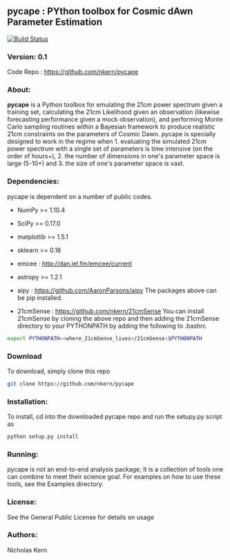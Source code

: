## pycape : PYthon toolbox for Cosmic dAwn Parameter Estimation
[![Build Status](https://travis-ci.com/nkern/pycape.svg?token=5USCxbBe7R1gkSvyQwzK&branch=master)](https://travis-ci.com/nkern/pycape)

### Version: 0.1
Code Repo : https://github.com/nkern/pycape

### About: 
**pycape** is a Python toolbox for emulating the 21cm power spectrum given a training set, calculating the 21cm Likelihood given an observation (likewise forecasting performance given a mock observation), and performing Monte Carlo sampling routines within a Bayesian framework to produce realistic 21cm constraints on the parameters of Cosmic Dawn.
pycape is specially designed to work in the regime when 1. evaluating the simulated 21cm power spectrum with a single set of parameters is time intensive (on the order of hours+), 2. the number of dimensions in one's parameter space is large (5-10+) and 3. the size of one's parameter space is vast.

### Dependencies:
pycape is dependent on a number of public codes.
- NumPy >= 1.10.4
- SciPy >= 0.17.0
- matplotlib >= 1.5.1
- sklearn >= 0.18
- emcee : http://dan.iel.fm/emcee/current
- astropy >= 1.2.1
- aipy : https://github.com/AaronParsons/aipy
The packages above can be pip installed.

- 21cmSense : https://github.com/nkern/21cmSense
You can install 21cmSense by cloning the above repo and then adding the 21cmSense directory to your PYTHONPATH
by adding the following to .bashrc
```bash
export PYTHONPATH=<where_21cmSense_lives>/21cmSense:$PYTHONPATH
```
### Download
To download, simply clone this repo
```bash
git clone https://github.com/nkern/pycape
```

### Installation:
To install, cd into the downloaded pycape repo and run the setupy.py script as
```bash
python setup.py install
```



### Running:
pycape is not an end-to-end analysis package; It is a collection of tools one can combine to meet their science goal.
For examples on how to use these tools, see the Examples directory.

### License:
See the General Public License for details on usage

### Authors:
Nicholas Kern<br>

